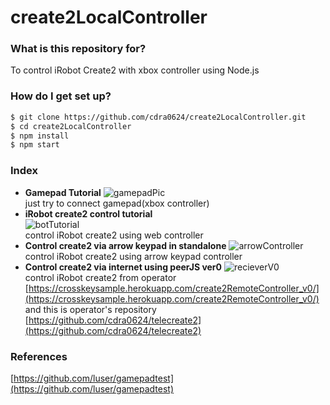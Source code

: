 # create2LocalController #

### What is this repository for? 
To control iRobot Create2 with xbox controller using Node.js

### How do I get set up? ###

```sh
$ git clone https://github.com/cdra0624/create2LocalController.git
$ cd create2LocalController
$ npm install
$ npm start
```

### Index ###
* **Gamepad Tutorial** 
![gamepadPic](http://imgur.com/a/3BN6P)  
just try to connect gamepad(xbox controller)
* **iRobot create2 control tutorial**  
![botTutorial](http://imgur.com/a/nPAMP)  
control iRobot create2 using web controller
* **Control create2 via arrow keypad in standalone** 
![arrowController](http://imgur.com/a/Vc7du)  
control iRobot create2 using arrow keypad controller
* **Control create2 via internet using peerJS ver0** 
![recieverV0](http://imgur.com/a/Hcvg5)  
control iRobot create2 from operator    
[https://crosskeysample.herokuapp.com/create2RemoteController_v0/](https://crosskeysample.herokuapp.com/create2RemoteController_v0/)  
and this is operator's repository
[https://github.com/cdra0624/telecreate2](https://github.com/cdra0624/telecreate2)  



### References ###
[https://github.com/luser/gamepadtest](https://github.com/luser/gamepadtest) 